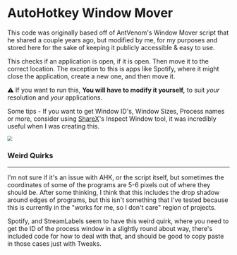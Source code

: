 # AutoHotkey Window Mover

This code was originally based off of AntVenom's Window Mover script that he shared a couple years ago, but modified by me, for my purposes and stored here for the sake of keeping it publicly accessible & easy to use.

This checks if an application is open, if it is open. Then move it to the correct location. The exception to this is apps like Spotify, where it might close the application, create a new one, and then move it. 

⚠ If you want to run this, **You will have to modify it yourself,** to suit *your* resolution and *your* applications.

Some tips - If you want to get Window ID's, Window Sizes, Process names or more, consider using [ShareX](https://getsharex.com)'s Inspect Window tool, it was incredibly useful when I was creating this.

<img src="https://i.imgur.com/2wzg86Q.png" style="zoom: 67%;" />

### Weird Quirks

------

I'm not sure if it's an issue with AHK, or the script itself, but sometimes the coordinates of some of the programs are 5-6 pixels out of where they should be. After some thinking, I think that this includes the drop shadow around edges of programs, but this isn't something that I've tested because this is currently in the "works for me, so I don't care" region of projects.

Spotify, and StreamLabels seem to have this weird quirk, where you need to get the ID of the process window in a slightly round about way, there's included code for how to deal with that, and should be good to copy paste in those cases just with Tweaks.
